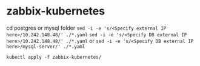 # zabbix-kubernetes

cd postgres or mysql folder
`sed -i -e 's/<Specify external IP here>/10.242.148.48/' ./*.yaml`
`sed -i -e 's/<Specify DB external IP here>/10.242.148.48/' ./*.yaml` or `sed -i -e 's/<Specify DB external IP here>/mysql-server/' ./*.yaml`

`kubectl apply -f zabbix-kubernetes/`
